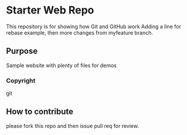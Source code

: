 # Starter Web Repo

This repository is for showing how Git and GitHub work
Adding a line for rebase example, then more changes from myfeature branch.

## Purpose

Sample website with plenty of files for demos

### Copyright

git

## How to contribute
please fork this repo and then issue pull req for review.